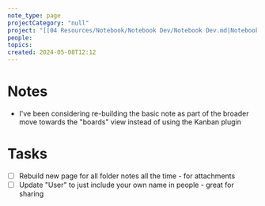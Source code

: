 ```yaml
---
note_type: page
projectCategory: "null"
project: "[[04 Resources/Notebook/Notebook Dev/Notebook Dev.md|Notebook Dev]]"
people: 
topics: 
created: 2024-05-08T12:12
---
```

# Notes
- I've been considering re-building the basic note as part of the broader move towards the "boards" view instead of using the Kanban plugin


# Tasks
- [ ] Rebuild new page for all folder notes all the time - for attachments
- [ ] Update "User" to just include your own name in people - great for sharing